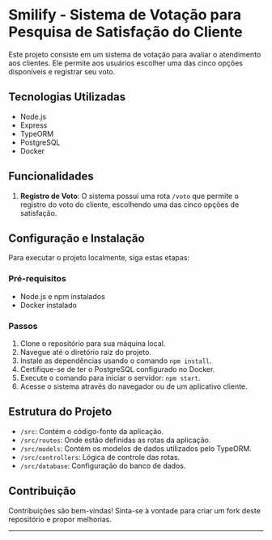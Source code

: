 
# Smilify - Sistema de Votação para Pesquisa de Satisfação do Cliente

Este projeto consiste em um sistema de votação para avaliar o atendimento aos clientes. Ele permite aos usuários escolher uma das cinco opções disponíveis e registrar seu voto.

## Tecnologias Utilizadas

- Node.js
- Express
- TypeORM
- PostgreSQL
- Docker

## Funcionalidades

1. **Registro de Voto**: O sistema possui uma rota `/voto` que permite o registro do voto do cliente, escolhendo uma das cinco opções de satisfação.

## Configuração e Instalação

Para executar o projeto localmente, siga estas etapas:

### Pré-requisitos

- Node.js e npm instalados
- Docker instalado

### Passos

1. Clone o repositório para sua máquina local.
2. Navegue até o diretório raiz do projeto.
3. Instale as dependências usando o comando `npm install`.
4. Certifique-se de ter o PostgreSQL configurado no Docker.
5. Execute o comando para iniciar o servidor: `npm start`.
6. Acesse o sistema através do navegador ou de um aplicativo cliente.

## Estrutura do Projeto

- `/src`: Contém o código-fonte da aplicação.
- `/src/routes`: Onde estão definidas as rotas da aplicação.
- `/src/models`: Contém os modelos de dados utilizados pelo TypeORM.
- `/src/controllers`: Lógica de controle das rotas.
- `/src/database`: Configuração do banco de dados.

## Contribuição

Contribuições são bem-vindas! Sinta-se à vontade para criar um fork deste repositório e propor melhorias.

---
